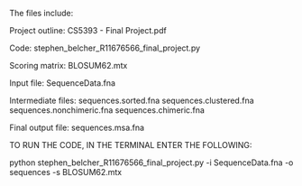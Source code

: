 The files include:

Project outline: 	CS5393 - Final Project.pdf

Code:			stephen_belcher_R11676566_final_project.py

Scoring matrix:		BLOSUM62.mtx

Input file:		SequenceData.fna

Intermediate files:	sequences.sorted.fna
			sequences.clustered.fna
			sequences.nonchimeric.fna
			sequences.chimeric.fna

Final output file:	sequences.msa.fna



TO RUN THE CODE, IN THE TERMINAL ENTER THE FOLLOWING:

python stephen_belcher_R11676566_final_project.py -i SequenceData.fna -o sequences -s BLOSUM62.mtx
